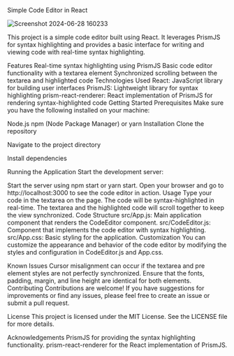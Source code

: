 Simple Code Editor in React

![Screenshot 2024-06-28 160233](https://github.com/AsifAnsar-i/code-editor/assets/91591849/9b9da8dd-2b16-49c9-b6ec-b90b50d981ef)

This project is a simple code editor built using React. It leverages PrismJS for syntax highlighting and provides a basic interface for writing and viewing code with real-time syntax highlighting.

Features
Real-time syntax highlighting using PrismJS
Basic code editor functionality with a textarea element
Synchronized scrolling between the textarea and highlighted code
Technologies Used
React: JavaScript library for building user interfaces
PrismJS: Lightweight library for syntax highlighting
prism-react-renderer: React implementation of PrismJS for rendering syntax-highlighted code
Getting Started
Prerequisites
Make sure you have the following installed on your machine:

Node.js
npm (Node Package Manager) or yarn
Installation
Clone the repository

Navigate to the project directory

Install dependencies

Running the Application
Start the development server:

Start the server using npm start or yarn start.
Open your browser and go to http://localhost:3000 to see the code editor in action.
Usage
Type your code in the textarea on the page.
The code will be syntax-highlighted in real-time.
The textarea and the highlighted code will scroll together to keep the view synchronized.
Code Structure
src/App.js: Main application component that renders the CodeEditor component.
src/CodeEditor.js: Component that implements the code editor with syntax highlighting.
src/App.css: Basic styling for the application.
Customization
You can customize the appearance and behavior of the code editor by modifying the styles and configuration in CodeEditor.js and App.css.

Known Issues
Cursor misalignment can occur if the textarea and pre element styles are not perfectly synchronized.
Ensure that the fonts, padding, margin, and line height are identical for both elements.
Contributing
Contributions are welcome! If you have suggestions for improvements or find any issues, please feel free to create an issue or submit a pull request.

License
This project is licensed under the MIT License. See the LICENSE file for more details.

Acknowledgements
PrismJS for providing the syntax highlighting functionality.
prism-react-renderer for the React implementation of PrismJS.
